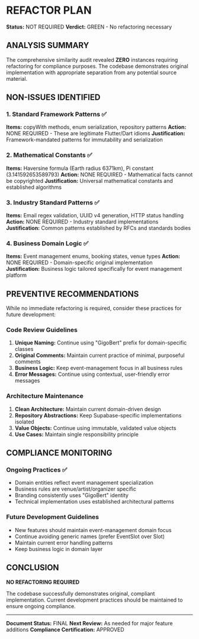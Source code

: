 # REFACTOR PLAN
**Status:** NOT REQUIRED
**Verdict:** GREEN - No refactoring necessary

## ANALYSIS SUMMARY

The comprehensive similarity audit revealed **ZERO** instances requiring refactoring for compliance purposes. The codebase demonstrates original implementation with appropriate separation from any potential source material.

## NON-ISSUES IDENTIFIED

### 1. Standard Framework Patterns ✅
**Items:** copyWith methods, enum serialization, repository patterns
**Action:** NONE REQUIRED - These are legitimate Flutter/Dart idioms
**Justification:** Framework-mandated patterns for immutability and serialization

### 2. Mathematical Constants ✅  
**Items:** Haversine formula (Earth radius 6371km), Pi constant (3.141592653589793)
**Action:** NONE REQUIRED - Mathematical facts cannot be copyrighted
**Justification:** Universal mathematical constants and established algorithms

### 3. Industry Standard Patterns ✅
**Items:** Email regex validation, UUID v4 generation, HTTP status handling
**Action:** NONE REQUIRED - Industry standard implementations
**Justification:** Common patterns established by RFCs and standards bodies

### 4. Business Domain Logic ✅
**Items:** Event management enums, booking states, venue types
**Action:** NONE REQUIRED - Domain-specific original implementation  
**Justification:** Business logic tailored specifically for event management platform

## PREVENTIVE RECOMMENDATIONS

While no immediate refactoring is required, consider these practices for future development:

### Code Review Guidelines
1. **Unique Naming:** Continue using "GigoBert" prefix for domain-specific classes
2. **Original Comments:** Maintain current practice of minimal, purposeful comments
3. **Business Logic:** Keep event-management focus in all business rules
4. **Error Messages:** Continue using contextual, user-friendly error messages

### Architecture Maintenance  
1. **Clean Architecture:** Maintain current domain-driven design
2. **Repository Abstractions:** Keep Supabase-specific implementations isolated
3. **Value Objects:** Continue using immutable, validated value objects
4. **Use Cases:** Maintain single responsibility principle

## COMPLIANCE MONITORING

### Ongoing Practices ✅
- Domain entities reflect event management specialization
- Business rules are venue/artist/organizer specific  
- Branding consistently uses "GigoBert" identity
- Technical implementation uses established architectural patterns

### Future Development Guidelines
- New features should maintain event-management domain focus
- Continue avoiding generic names (prefer EventSlot over Slot)
- Maintain current error handling patterns
- Keep business logic in domain layer

## CONCLUSION

**NO REFACTORING REQUIRED**

The codebase successfully demonstrates original, compliant implementation. Current development practices should be maintained to ensure ongoing compliance.

---
**Document Status:** FINAL
**Next Review:** As needed for major feature additions
**Compliance Certification:** APPROVED